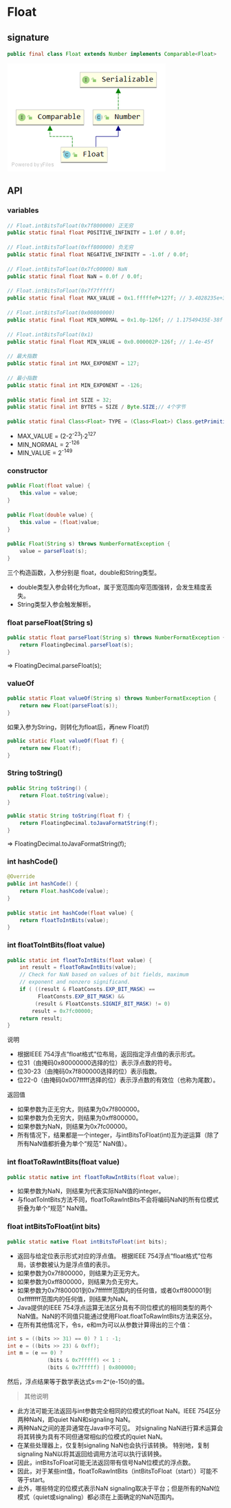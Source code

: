# Float
## signature
```java
public final class Float extends Number implements Comparable<Float>
```
![](../images/Float-UML.png)
## API
### variables
```java
// Float.intBitsToFloat(0x7f800000) 正无穷
public static final float POSITIVE_INFINITY = 1.0f / 0.0f;

// Float.intBitsToFloat(0xff800000) 负无穷
public static final float NEGATIVE_INFINITY = -1.0f / 0.0f;

// Float.intBitsToFloat(0x7fc00000) NaN
public static final float NaN = 0.0f / 0.0f;

// Float.intBitsToFloat(0x7f7fffff)
public static final float MAX_VALUE = 0x1.fffffeP+127f; // 3.4028235e+38f

// Float.intBitsToFloat(0x00800000)
public static final float MIN_NORMAL = 0x1.0p-126f; // 1.17549435E-38f

// Float.intBitsToFloat(0x1)
public static final float MIN_VALUE = 0x0.000002P-126f; // 1.4e-45f

// 最大指数
public static final int MAX_EXPONENT = 127;

// 最小指数
public static final int MIN_EXPONENT = -126;

public static final int SIZE = 32;
public static final int BYTES = SIZE / Byte.SIZE;// 4个字节

public static final Class<Float> TYPE = (Class<Float>) Class.getPrimitiveClass("float");
```
- MAX_VALUE = (2-2<sup>-23</sup>)·2<sup>127</sup>
- MIN_NORMAL = 2<sup>-126</sup>
- MIN_VALUE = 2<sup>-149</sup>

### constructor
```java
public Float(float value) {
    this.value = value;
}

public Float(double value) {
    this.value = (float)value;
}

public Float(String s) throws NumberFormatException {
    value = parseFloat(s);
}
```
三个构造函数，入参分别是 float，double和String类型。
- double类型入参会转化为float，属于宽范围向窄范围强转，会发生精度丢失。
- String类型入参会触发解析。

### float parseFloat(String s)
```java
public static float parseFloat(String s) throws NumberFormatException {
    return FloatingDecimal.parseFloat(s);
}
```
=> FloatingDecimal.parseFloat(s);

### valueOf
```java
public static Float valueOf(String s) throws NumberFormatException {
    return new Float(parseFloat(s));
}
```
如果入参为String，则转化为float后，再new Float(f)
```java
public static Float valueOf(float f) {
    return new Float(f);
}
```
### String toString()
```java
public String toString() {
    return Float.toString(value);
}
```
```java
public static String toString(float f) {
    return FloatingDecimal.toJavaFormatString(f);
}
```
=> FloatingDecimal.toJavaFormatString(f);

### int hashCode()
```java
@Override
public int hashCode() {
    return Float.hashCode(value);
}

public static int hashCode(float value) {
    return floatToIntBits(value);
}
```

### int floatToIntBits(float value)
```java
public static int floatToIntBits(float value) {
    int result = floatToRawIntBits(value);
    // Check for NaN based on values of bit fields, maximum
    // exponent and nonzero significand.
    if ( ((result & FloatConsts.EXP_BIT_MASK) ==
          FloatConsts.EXP_BIT_MASK) &&
         (result & FloatConsts.SIGNIF_BIT_MASK) != 0)
        result = 0x7fc00000;
    return result;
}
```
说明
- 根据IEEE 754浮点“float格式”位布局，返回指定浮点值的表示形式。
- 位31（由掩码0x80000000选择的位）表示浮点数的符号。
- 位30-23（由掩码0x7f800000选择的位）表示指数。 
- 位22-0（由掩码0x007fffff选择的位）表示浮点数的有效位（也称为尾数）。

返回值
- 如果参数为正无穷大，则结果为0x7f800000。
- 如果参数为负无穷大，则结果为0xff800000。
- 如果参数为NaN，则结果为0x7fc00000。
- 所有情况下，结果都是一个integer，与intBitsToFloat(int)互为逆运算（除了所有NaN值都折叠为单个“规范” NaN值）。
   
### int floatToRawIntBits(float value)
```java
public static native int floatToRawIntBits(float value);
```
- 如果参数为NaN，则结果为代表实际NaN值的integer。 
- 与floatToIntBits方法不同，floatToRawIntBits不会将编码NaN的所有位模式折叠为单个“规范” NaN值。

### float intBitsToFloat(int bits)
```java
public static native float intBitsToFloat(int bits);
```
- 返回与给定位表示形式对应的浮点值。 根据IEEE 754浮点“float格式”位布局，该参数被认为是浮点值的表示。
- 如果参数为0x7f800000，则结果为正无穷大。
- 如果参数为0xff800000，则结果为负无穷大。
- 如果参数为0x7f800001到0x7fffffff范围内的任何值，或者0xff800001到0xffffffff范围内的任何值，则结果为NaN。 
- Java提供的IEEE 754浮点运算无法区分具有不同位模式的相同类型的两个NaN值。NaN的不同值只能通过使用Float.floatToRawIntBits方法来区分。
- 在所有其他情况下，令s，e和m为可以从参数计算得出的三个值：
```java
int s = ((bits >> 31) == 0) ? 1 : -1;
int e = ((bits >> 23) & 0xff);
int m = (e == 0) ?
             (bits & 0x7fffff) << 1 :
             (bits & 0x7fffff) | 0x800000;
```
然后，浮点结果等于数学表达式s·m·2^(e-150)的值。

> 其他说明
- 此方法可能无法返回与int参数完全相同的位模式的float NaN。IEEE 754区分两种NaN，即quiet NaN和signaling NaN。
- 两种NaN之间的差异通常在Java中不可见。 对signaling NaN进行算术运算会将其转换为具有不同但通常相似的位模式的quiet NaN。 
- 在某些处理器上，仅复制signaling NaN也会执行该转换。 特别地，复制signaling NaN以将其返回给调用方法可以执行该转换。 
- 因此，intBitsToFloat可能无法返回带有信号NaN位模式的浮点数。 
- 因此，对于某些int值，floatToRawIntBits（intBitsToFloat（start））可能不等于start。 
- 此外，哪些特定的位模式表示NaN signaling取决于平台；但是所有的NaN位模式（quiet或signaling）都必须在上面确定的NaN范围内。
